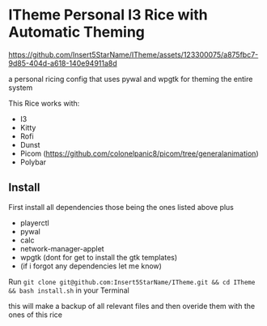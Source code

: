 # ITheme Personal I3 Rice with Automatic Theming
  https://github.com/Insert5StarName/ITheme/assets/123300075/a875fbc7-9d85-404d-a618-140e94911a8d



a personal ricing config that uses pywal and wpgtk for theming the entire system

This Rice works with:
* I3
* Kitty
* Rofi
* Dunst
* Picom (https://github.com/colonelpanic8/picom/tree/generalanimation)
* Polybar

## Install
First install all dependencies those being the ones listed above plus
* playerctl
* pywal
* calc
* network-manager-applet
* wpgtk (dont for get to install the gtk templates)
* (if i forgot any dependencies let me know)
  
Run `git clone git@github.com:Insert5StarName/ITheme.git && cd ITheme && bash install.sh` in your Terminal 

this will make a backup of all relevant files and then overide them with the ones of this rice
